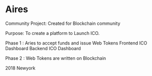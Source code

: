# Aires

Community Project: Created for Blockchain community

Purpose: To create a platform to Launch ICO.

Phase 1 : Aries to accept funds and issue Web Tokens
Frontend ICO Dashboard
Backend ICO Dashboard

Phase 2 : Web Tokens are written on Blockchain

2018 Newyork
